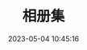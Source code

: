 ---
title: 相册集
date: 2023-05-04 10:45:16
updated: 2023-05-04 10:45:16
layout: albums
albums:
  - caption: Minecraft
    url: /albums/minecraft
    cover: https://r2.230225.xyz/2023/05/04/6452efc59a1d7.webp
    desc: 自己，朋友，与 Minecraft。
  - caption: OMORI 同人图
    url: /albums/omori
    cover: https://r2.230225.xyz/2023/11/19/65598b804c330.webp
    desc: 哦茉莉我爱你（不是
comment: false
---